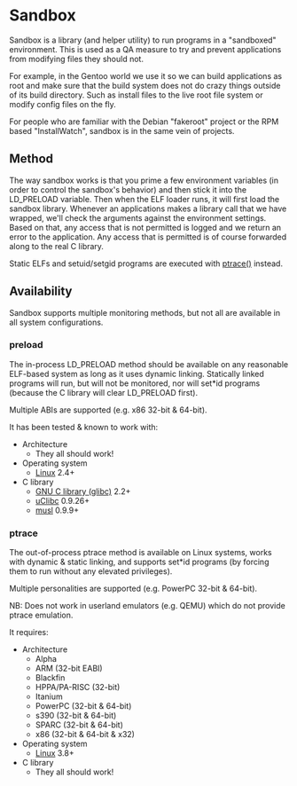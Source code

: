 # Sandbox

Sandbox is a library (and helper utility) to run programs in a "sandboxed"
environment.  This is used as a QA measure to try and prevent applications from
modifying files they should not.

For example, in the Gentoo world we use it so we can build applications as root
and make sure that the build system does not do crazy things outside of its
build directory.  Such as install files to the live root file system or modify
config files on the fly.

For people who are familiar with the Debian "fakeroot" project or the RPM based
"InstallWatch", sandbox is in the same vein of projects.

## Method

The way sandbox works is that you prime a few environment variables (in order
to control the sandbox's behavior) and then stick it into the LD_PRELOAD
variable.  Then when the ELF loader runs, it will first load the sandbox
library.  Whenever an applications makes a library call that we have wrapped,
we'll check the arguments against the environment settings.  Based on that, any
access that is not permitted is logged and we return an error to the
application.  Any access that is permitted is of course forwarded along to the
real C library.

Static ELFs and setuid/setgid programs are executed with
[ptrace()](https://man7.org/linux/man-pages/man2/ptrace.2.html) instead.

## Availability

Sandbox supports multiple monitoring methods, but not all are available in all
system configurations.

### preload

The in-process LD_PRELOAD method should be available on any reasonable ELF-based
system as long as it uses dynamic linking.  Statically linked programs will run,
but will not be monitored, nor will set*id programs (because the C library will
clear LD_PRELOAD first).

Multiple ABIs are supported (e.g. x86 32-bit & 64-bit).

It has been tested & known to work with:
* Architecture
  * They all should work!
* Operating system
  * [Linux](https://kernel.org/) 2.4+
* C library
  * [GNU C library (glibc)](https://www.gnu.org/software/libc/) 2.2+
  * [uClibc](https://uclibc.org/) 0.9.26+
  * [musl](https://musl.libc.org/) 0.9.9+

### ptrace

The out-of-process ptrace method is available on Linux systems, works with
dynamic & static linking, and supports set*id programs (by forcing them to run
without any elevated privileges).

Multiple personalities are supported (e.g. PowerPC 32-bit & 64-bit).

NB: Does not work in userland emulators (e.g. QEMU) which do not provide ptrace
emulation.

It requires:
* Architecture
  * Alpha
  * ARM (32-bit EABI)
  * Blackfin
  * HPPA/PA-RISC (32-bit)
  * Itanium
  * PowerPC (32-bit & 64-bit)
  * s390 (32-bit & 64-bit)
  * SPARC (32-bit & 64-bit)
  * x86 (32-bit & 64-bit & x32)
* Operating system
  * [Linux](https://kernel.org/) 3.8+
* C library
  * They all should work!
